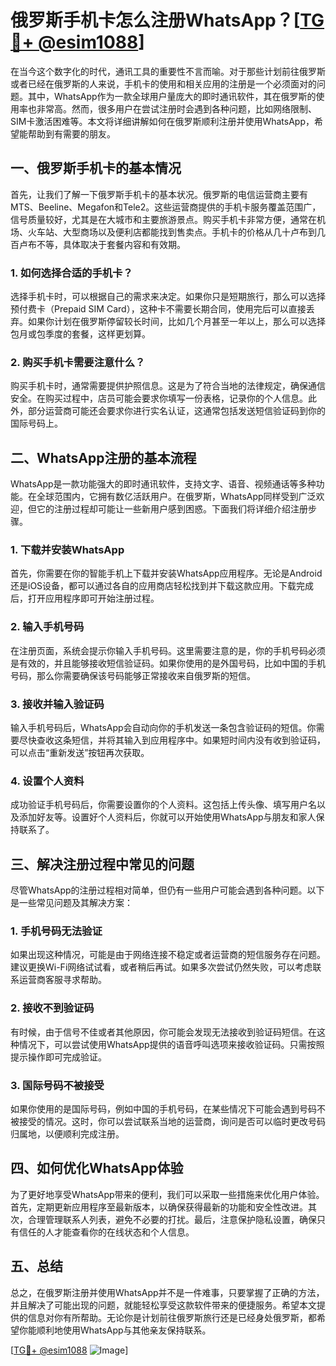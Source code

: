 # 俄罗斯手机卡怎么注册WhatsApp？[[TG💪+ @esim1088](https://t.me/s/esim1088)]

在当今这个数字化的时代，通讯工具的重要性不言而喻。对于那些计划前往俄罗斯或者已经在俄罗斯的人来说，手机卡的使用和相关应用的注册是一个必须面对的问题。其中，WhatsApp作为一款全球用户量庞大的即时通讯软件，其在俄罗斯的使用率也非常高。然而，很多用户在尝试注册时会遇到各种问题，比如网络限制、SIM卡激活困难等。本文将详细讲解如何在俄罗斯顺利注册并使用WhatsApp，希望能帮助到有需要的朋友。

## 一、俄罗斯手机卡的基本情况

首先，让我们了解一下俄罗斯手机卡的基本状况。俄罗斯的电信运营商主要有MTS、Beeline、Megafon和Tele2。这些运营商提供的手机卡服务覆盖范围广，信号质量较好，尤其是在大城市和主要旅游景点。购买手机卡非常方便，通常在机场、火车站、大型商场以及便利店都能找到售卖点。手机卡的价格从几十卢布到几百卢布不等，具体取决于套餐内容和有效期。

### 1. 如何选择合适的手机卡？

选择手机卡时，可以根据自己的需求来决定。如果你只是短期旅行，那么可以选择预付费卡（Prepaid SIM Card），这种卡不需要长期合同，使用完后可以直接丢弃。如果你计划在俄罗斯停留较长时间，比如几个月甚至一年以上，那么可以选择包月或包季度的套餐，这样更划算。

### 2. 购买手机卡需要注意什么？

购买手机卡时，通常需要提供护照信息。这是为了符合当地的法律规定，确保通信安全。在购买过程中，店员可能会要求你填写一份表格，记录你的个人信息。此外，部分运营商可能还会要求你进行实名认证，这通常包括发送短信验证码到你的国际号码上。

## 二、WhatsApp注册的基本流程

WhatsApp是一款功能强大的即时通讯软件，支持文字、语音、视频通话等多种功能。在全球范围内，它拥有数亿活跃用户。在俄罗斯，WhatsApp同样受到广泛欢迎，但它的注册过程却可能让一些新用户感到困惑。下面我们将详细介绍注册步骤。

### 1. 下载并安装WhatsApp

首先，你需要在你的智能手机上下载并安装WhatsApp应用程序。无论是Android还是iOS设备，都可以通过各自的应用商店轻松找到并下载这款应用。下载完成后，打开应用程序即可开始注册过程。

### 2. 输入手机号码

在注册页面，系统会提示你输入手机号码。这里需要注意的是，你的手机号码必须是有效的，并且能够接收短信验证码。如果你使用的是外国号码，比如中国的手机号码，那么你需要确保该号码能够正常接收来自俄罗斯的短信。

### 3. 接收并输入验证码

输入手机号码后，WhatsApp会自动向你的手机发送一条包含验证码的短信。你需要尽快查收这条短信，并将其输入到应用程序中。如果短时间内没有收到验证码，可以点击“重新发送”按钮再次获取。

### 4. 设置个人资料

成功验证手机号码后，你需要设置你的个人资料。这包括上传头像、填写用户名以及添加好友等。设置好个人资料后，你就可以开始使用WhatsApp与朋友和家人保持联系了。

## 三、解决注册过程中常见的问题

尽管WhatsApp的注册过程相对简单，但仍有一些用户可能会遇到各种问题。以下是一些常见问题及其解决方案：

### 1. 手机号码无法验证

如果出现这种情况，可能是由于网络连接不稳定或者运营商的短信服务存在问题。建议更换Wi-Fi网络试试看，或者稍后再试。如果多次尝试仍然失败，可以考虑联系运营商客服寻求帮助。

### 2. 接收不到验证码

有时候，由于信号不佳或者其他原因，你可能会发现无法接收到验证码短信。在这种情况下，可以尝试使用WhatsApp提供的语音呼叫选项来接收验证码。只需按照提示操作即可完成验证。

### 3. 国际号码不被接受

如果你使用的是国际号码，例如中国的手机号码，在某些情况下可能会遇到号码不被接受的情况。这时，你可以尝试联系当地的运营商，询问是否可以临时更改号码归属地，以便顺利完成注册。

## 四、如何优化WhatsApp体验

为了更好地享受WhatsApp带来的便利，我们可以采取一些措施来优化用户体验。首先，定期更新应用程序至最新版本，以确保获得最新的功能和安全性改进。其次，合理管理联系人列表，避免不必要的打扰。最后，注意保护隐私设置，确保只有信任的人才能查看你的在线状态和个人信息。

## 五、总结

总之，在俄罗斯注册并使用WhatsApp并不是一件难事，只要掌握了正确的方法，并且解决了可能出现的问题，就能轻松享受这款软件带来的便捷服务。希望本文提供的信息对你有所帮助。无论你是计划前往俄罗斯旅行还是已经身处俄罗斯，都希望你能顺利地使用WhatsApp与其他亲友保持联系。

[[TG💪+ @esim1088](https://t.me/s/esim1088) ![Image](https://i.postimg.cc/4NQfJmqS/Snipaste-2025-05-13-00-14-12.png)]